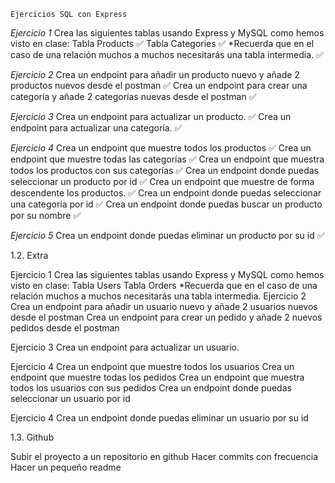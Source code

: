     Ejercicios SQL con Express

  _Ejercicio 1_
Crea las siguientes tablas usando Express y MySQL como hemos visto en clase:
Tabla Products ✅
Tabla Categories ✅
*Recuerda que en el caso de una relación muchos a muchos necesitarás una tabla intermedia. ✅

  _Ejercicio 2_
Crea un endpoint para añadir un producto nuevo y añade 2 productos nuevos desde el postman ✅
Crea un endpoint para crear una categoría y añade 2 categorías nuevas desde el postman ✅

  _Ejercicio 3_
Crea un endpoint para actualizar un producto. ✅
Crea un endpoint para actualizar una categoría. ✅

  _Ejercicio 4_
Crea un endpoint que muestre todos los productos ✅
Crea un endpoint que muestre todas las categorías ✅
Crea un endpoint que muestra todos los productos con sus categorías ✅ 
Crea un endpoint donde puedas seleccionar un producto por id ✅
Crea un endpoint que muestre de forma descendente los productos. ✅
Crea un endpoint donde puedas seleccionar una categoría por id ✅
Crea un endpoint donde puedas buscar un producto por su nombre ✅

  _Ejercicio 5_
Crea un endpoint donde puedas eliminar un producto por su id ✅



1.2. Extra


  Ejercicio 1
Crea las siguientes tablas usando Express y MySQL como hemos visto en clase:
Tabla Users
Tabla Orders
*Recuerda que en el caso de una relación muchos a muchos necesitarás una tabla intermedia.
  Ejercicio 2
Crea un endpoint para añadir un usuario nuevo y añade 2 usuarios nuevos desde el postman
Crea un endpoint para crear un pedido y añade 2 nuevos pedidos desde el postman

  Ejercicio 3
Crea un endpoint para actualizar un usuario. 

  Ejercicio 4
Crea un endpoint que muestre todos los usuarios
Crea un endpoint que muestre todas los pedidos
Crea un endpoint que muestra todos los usuarios con sus pedidos
Crea un endpoint donde puedas seleccionar un usuario por id

  Ejercicio 4
Crea un endpoint donde puedas eliminar un usuario por su id




1.3. Github

Subir el proyecto a un repositorio en github
Hacer commits con frecuencia
Hacer un pequeño readme
